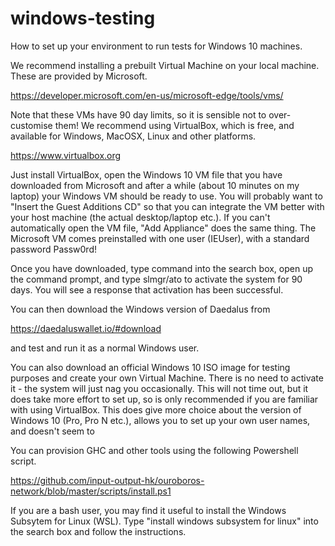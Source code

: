 # windows-testing
How to set up your environment to run tests for Windows 10 machines.

We recommend installing a prebuilt Virtual Machine on your local machine.  These are provided by Microsoft.

https://developer.microsoft.com/en-us/microsoft-edge/tools/vms/

Note that these VMs have 90 day limits, so it is sensible not to over-customise them!  We recommend using VirtualBox, which is free, and available for Windows, MacOSX, Linux and other platforms.

https://www.virtualbox.org

Just install VirtualBox, open the Windows 10 VM file that you have downloaded from Microsoft and after a while (about 10 minutes on my laptop) your Windows VM should be ready to use.  You will probably want to "Insert the Guest Additions CD" so that you can integrate the VM better with your host machine (the actual desktop/laptop etc.).  If you can't automatically open the VM file, "Add Appliance" does the same thing.  The Microsoft VM comes preinstalled with one user (IEUser), with a standard password Passw0rd!

Once you have downloaded, type command into the search box, open up the
command prompt, and type slmgr/ato to activate the system for 90 days.
You will see a response that activation has been successful.

You can then download the Windows version of Daedalus from

https://daedaluswallet.io/#download

and test and run it as a normal Windows user.


You can also download an official Windows 10 ISO image for testing purposes and create your own Virtual Machine.  There is no need to activate it - the system will just nag you occasionally.  This will not time out, but it does take more effort to set up, so is only recommended if you are familiar with using VirtualBox.  This does give more choice about the version of Windows 10 (Pro, Pro N etc.), allows you to set up your own user names, and doesn't seem to



You can provision GHC and other tools using the following Powershell script.

https://github.com/input-output-hk/ouroboros-network/blob/master/scripts/install.ps1


If you are a bash user, you may find it useful to install the Windows Subsytem for Linux (WSL).  Type "install windows subsystem for linux" into the search box and follow the instructions.
